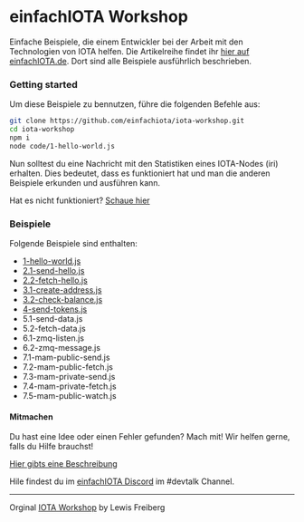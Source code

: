 # einfachIOTA Workshop 

Einfache Beispiele, die einem Entwickler bei der Arbeit mit den Technologien von IOTA helfen. 
Die Artikelreihe findet ihr [hier auf einfachIOTA.de](https://www.einfachiota.de/#/workshop). Dort sind alle Beispiele ausführlich beschrieben.

### Getting started

Um diese Beispiele zu bennutzen, führe die folgenden Befehle aus:

```bash
git clone https://github.com/einfachiota/iota-workshop.git
cd iota-workshop
npm i
node code/1-hello-world.js
```

Nun solltest du eine Nachricht mit den Statistiken eines IOTA-Nodes (iri) erhalten. Dies bedeutet, dass es funktioniert hat und man die anderen Beispiele erkunden und ausführen kann.

Hat es nicht funktioniert? [Schaue hier](./FEHLERSUCHE.md)


### Beispiele

Folgende Beispiele sind enthalten: 

- [1-hello-world.js](./code/1-hello-world.js)
- [2.1-send-hello.js](./code/2.1-send-hello.js)
- [2.2-fetch-hello.js](./code/2.2-fetch-hello.js)
- [3.1-create-address.js](./code/3.1-create-address.js)
- [3.2-check-balance.js](./code/3.2-check-balance.js)
- [4-send-tokens.js](./code/4-send-tokens.js)
- 5.1-send-data.js
- 5.2-fetch-data.js
- 6.1-zmq-listen.js
- 6.2-zmq-message.js
- 7.1-mam-public-send.js
- 7.2-mam-public-fetch.js
- 7.3-mam-private-send.js
- 7.4-mam-private-fetch.js
- 7.5-mam-public-watch.js



#### Mitmachen

Du hast eine Idee oder einen Fehler gefunden? Mach mit! Wir helfen gerne, falls du Hilfe brauchst!

[Hier gibts eine Beschreibung](./MITMACHEN.md)

Hile findest du im [einfachIOTA Discord](https://discord.gg/Sa8sHbn) im #devtalk Channel.

----

Orginal [IOTA Workshop](https://github.com/iota-community/iota-workshop)  by Lewis Freiberg
